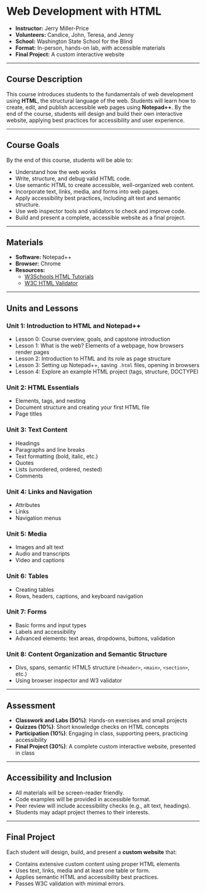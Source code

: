 # Web Development with HTML 
- **Instructor:** Jerry Miller-Price
- **Volunteers:** Candice, John, Teresa, and Jenny
- **School:** Washington State School for the Blind  
- **Format:** In-person, hands-on lab, with accessible materials
- **Final Project:** A custom interactive website  

---

## Course Description
This course introduces students to the fundamentals of web development using **HTML**, the structural language of the web. Students will learn how to create, edit, and publish accessible web pages using **Notepad++**. By the end of the course, students will design and build their own interactive website, applying best practices for accessibility and user experience.

---

## Course Goals
By the end of this course, students will be able to:

- Understand how the web works
- Write, structure, and debug valid HTML code.  
- Use semantic HTML to create accessible, well-organized web content.  
- Incorporate text, links, media, and forms into web pages.  
- Apply accessibility best practices, including alt text and semantic structure.  
- Use web inspector tools and validators to check and improve code.  
- Build and present a complete, accessible website as a final project.  

---

## Materials
- **Software:** Notepad++
- **Browser:** Chrome 
- **Resources:**  
  - [W3Schools HTML Tutorials](https://www.w3schools.com/html/)  
  - [W3C HTML Validator](https://validator.w3.org/)

---

## Units and Lessons

### Unit 1: Introduction to HTML and Notepad++
- Lesson 0: Course overview, goals, and capstone introduction
- Lesson 1: What is the web? Elements of a webpage, how browsers render pages  
- Lesson 2: Introduction to HTML and its role as page structure  
- Lesson 3: Setting up Notepad++, saving `.html` files, opening in browsers  
- Lesson 4: Explore an example HTML project (tags, structure, DOCTYPE)  

### Unit 2: HTML Essentials
- Elements, tags, and nesting  
- Document structure and creating your first HTML file  
- Page titles  

### Unit 3: Text Content
- Headings  
- Paragraphs and line breaks  
- Text formatting (bold, italic, etc.)
- Quotes
- Lists (unordered, ordered, nested)  
- Comments

### Unit 4: Links and Navigation
- Attributes  
- Links
- Navigation menus  

### Unit 5: Media
- Images and alt text  
- Audio and transcripts
- Video and captions

### Unit 6: Tables
- Creating tables  
- Rows, headers, captions, and keyboard navigation  

### Unit 7: Forms
- Basic forms and input types  
- Labels and accessibility  
- Advanced elements: text areas, dropdowns, buttons, validation  

### Unit 8: Content Organization and Semantic Structure
- Divs, spans, semantic HTML5 structure (`<header>`, `<main>`, `<section>`, etc.)  
- Using browser inspector and W3 validator

---

## Assessment
- **Classwork and Labs (50%)**: Hands-on exercises and small projects  
- **Quizzes (10%)**: Short knowledge checks on HTML concepts  
- **Participation (10%)**: Engaging in class, supporting peers, practicing accessibility  
- **Final Project (30%)**: A complete custom interactive website, presented in class  

---

## Accessibility and Inclusion
- All materials will be screen-reader friendly.  
- Code examples will be provided in accessible format.  
- Peer review will include accessibility checks (e.g., alt text, headings).  
- Students may adapt project themes to their interests.

---

## Final Project
Each student will design, build, and present a **custom website** that:  

- Contains extensive custom content using proper HTML elements
- Uses text, links, media and at least one table or form.  
- Applies semantic HTML and accessibility best practices.  
- Passes W3C validation with minimal errors.

